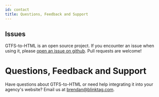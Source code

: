 ```yaml
---
id: contact
title: Questions, Feedback and Support
---
```


## Issues

GTFS-to-HTML is an open source project. If you encounter an issue when using it, please [open an issue on github](https://github.com/BlinkTagInc/gtfs-to-html/issues). Pull requests are welcome!

# Questions, Feedback and Support

Have questions about GTFS-to-HTML or need help integrating it into your agency's website? Email us at brendan@blinktag.com.
